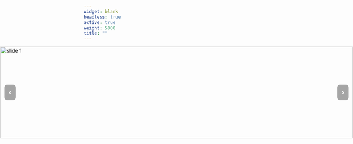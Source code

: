 ```yaml
---
widget: blank
headless: true
active: true
weight: 5000
title: ""
---
```


<style>
  /* 화면 양옆으로 꽉 차게 만드는 래퍼(컨테이너 여백 무시) */
  .dda-bleed{
    position: relative;
    left: 50%;
    right: 50%;
    margin-left: -50vw;
    margin-right: -50vw;
    width: 100vw;
    background: transparent; 
    padding: 0;  
    overflow: hidden;
  }

  /* 슬라이더 */
  .dda-slider{position:relative;width:100%;margin:0;border-radius:0;overflow:hidden}
  /* 높이 ↑ : 필요시 수치만 더 키워도 됨 */
  .dda-slider .slides{position:relative;height:clamp(200px, 26vw, 420px);} 
  .dda-slider img{position:absolute;inset:0;width:100%;height:100%;object-fit:cover;opacity:0;transition:opacity .6s ease}
  .dda-slider img.active{opacity:1}
  .dda-slider .ctrl{position:absolute;top:50%;transform:translateY(-50%);background:rgba(0,0,0,.35);border:none;color:#fff;font-size:22px;padding:8px 12px;cursor:pointer;border-radius:8px}
  .dda-slider .prev{left:12px}
  .dda-slider .next{right:12px}
  .dda-slider .dots{position:absolute;left:0;right:0;bottom:10px;display:flex;gap:6px;justify-content:center}
  .dda-slider .dot{width:8px;height:8px;border-radius:50%;background:rgba(255,255,255,.5);cursor:pointer}
  .dda-slider .dot.active{background:#fff}

</style>

<div class="dda-bleed">
  <div class="dda-slider" id="ddaSlider">
    <div class="slides">
      <img src="/uploads/slider1.jpg" alt="slide 1" class="active">
      <img src="/uploads/slider2.jpg" alt="slide 2">
      <img src="/uploads/slider3.jpg" alt="slide 3">
    </div>
    <button class="ctrl prev" aria-label="Previous">‹</button>
    <button class="ctrl next" aria-label="Next">›</button>
    <div class="dots"></div>
  </div>
</div>

<script>
(function(){
  const root = document.getElementById('ddaSlider');
  if(!root) return;
  const imgs = Array.from(root.querySelectorAll('img'));
  const dotsWrap = root.querySelector('.dots');
  let i = 0, timer = null;
  const INTERVAL = 2000;

  imgs.forEach((_, idx)=>{
    const d = document.createElement('span');
    d.className = 'dot' + (idx===0 ? ' active' : '');
    d.addEventListener('click', ()=>go(idx, true));
    dotsWrap.appendChild(d);
  });
  const dots = Array.from(dotsWrap.querySelectorAll('.dot'));

  function show(idx){
    imgs.forEach((im,k)=>im.classList.toggle('active', k===idx));
    dots.forEach((d,k)=>d.classList.toggle('active', k===idx));
  }
  function go(idx, manual=false){
    i = (idx + imgs.length) % imgs.length;
    show(i);
    if (manual) restart();
  }
  function next(){ go(i+1); }
  function prev(){ go(i-1); }

  root.querySelector('.next').addEventListener('click', ()=>go(i+1, true));
  root.querySelector('.prev').addEventListener('click', ()=>go(i-1, true));

  function start(){ stop(); timer = setInterval(next, INTERVAL); }
  function stop(){ if (timer) { clearInterval(timer); timer = null; } }
  function restart(){ start(); }

  root.addEventListener('mouseenter', stop);
  root.addEventListener('mouseleave', start);

  show(0);
  start();
})();
</script>
